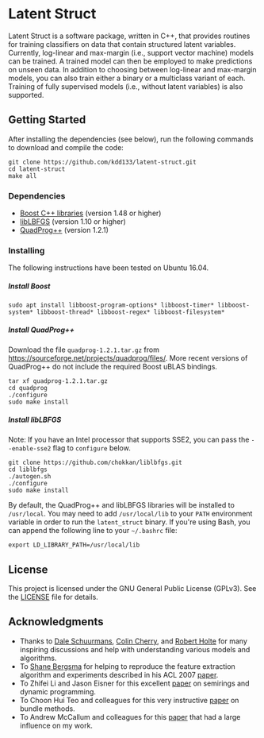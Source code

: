 # Latent Struct
Latent Struct is a software package, written in C++, that provides routines for training classifiers on data that contain structured latent variables. Currently, log-linear and max-margin (i.e., support vector machine) models can be trained. A trained model can then be employed to make predictions on unseen data. In addition to choosing between log-linear and max-margin models, you can also train either a binary or a multiclass variant of each. Training of fully supervised models (i.e., without latent variables) is also supported.

## Getting Started
After installing the dependencies (see below), run the following commands to download and compile the code:
```
git clone https://github.com/kdd133/latent-struct.git
cd latent-struct
make all
```

### Dependencies
* [Boost C++ libraries](http://www.boost.org/) (version 1.48 or higher)
* [libLBFGS](https://github.com/chokkan/liblbfgs) (version 1.10 or higher)
* [QuadProg++](https://sourceforge.net/projects/quadprog/) (version 1.2.1)

### Installing
The following instructions have been tested on Ubuntu 16.04.

##### Install Boost
```
sudo apt install libboost-program-options* libboost-timer* libboost-system* libboost-thread* libboost-regex* libboost-filesystem*
```

##### Install QuadProg++
Download the file `quadprog-1.2.1.tar.gz` from https://sourceforge.net/projects/quadprog/files/. More recent versions of QuadProg++ do not include the required Boost uBLAS bindings.
```
tar xf quadprog-1.2.1.tar.gz
cd quadprog
./configure
sudo make install
```

##### Install libLBFGS
Note: If you have an Intel processor that supports SSE2, you can pass the `--enable-sse2` flag to `configure` below.
```
git clone https://github.com/chokkan/liblbfgs.git
cd liblbfgs
./autogen.sh
./configure
sudo make install
```
By default, the QuadProg++ and libLBFGS libraries will be installed to `/usr/local`. You may need to add `/usr/local/lib` to your `PATH` environment variable in order to run the `latent_struct` binary. If you're using Bash, you can append the following line to your `~/.bashrc` file:
```
export LD_LIBRARY_PATH=/usr/local/lib
```

## License
This project is licensed under the GNU General Public License (GPLv3). See the [LICENSE](LICENSE.md) file for details.

## Acknowledgments
* Thanks to [Dale Schuurmans](https://webdocs.cs.ualberta.ca/~dale/), [Colin Cherry](https://sites.google.com/site/colinacherry/), and [Robert Holte](https://webdocs.cs.ualberta.ca/~holte/) for many inspiring discussions and help with understanding various models and algorithms.
* To [Shane Bergsma](https://sites.google.com/site/shaneabergsma/) for helping to reproduce the feature extraction algorithm and experiments described in his ACL 2007 [paper](https://aclweb.org/anthology/P/P07/P07-1083.pdf).
* To Zhifei Li and Jason Eisner for this excellent [paper](http://www.aclweb.org/anthology/D09-1005) on semirings and dynamic programming.
* To Choon Hui Teo and colleagues for this very instructive [paper](http://www.jmlr.org/papers/v11/teo10a.html) on bundle methods.
* To Andrew McCallum and colleagues for this [paper](http://www.cs.umass.edu/~mccallum/papers/crfstredit-uai05.pdf) that had a large influence on my work.
